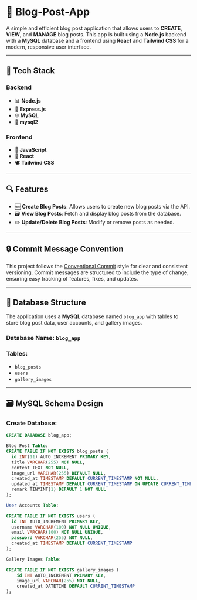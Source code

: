 # 🎉 Blog-Post-App

A simple and efficient blog post application that allows users to **CREATE**, **VIEW**, and **MANAGE** blog posts. This app is built using a **Node.js** backend with a **MySQL** database and a frontend using **React** and **Tailwind CSS** for a modern, responsive user interface.

---

## 🚀 Tech Stack

### Backend
- 📊 **Node.js**
- 🔧 **Express.js**
- 🌐 **MySQL**
- 🔐 **mysql2**

### Frontend
- 🎨 **JavaScript**
- 🎨 **React**
- 🕊 **Tailwind CSS**

---

## 🔍 Features

- 🆕 **Create Blog Posts**: Allows users to create new blog posts via the API.
- 🗃️ **View Blog Posts**: Fetch and display blog posts from the database.
- ✏️ **Update/Delete Blog Posts**: Modify or remove posts as needed.

---

## 🔒 Commit Message Convention

This project follows the [Conventional Commit](https://www.conventionalcommits.org/en/v1.0.0/) style for clear and consistent versioning. Commit messages are structured to include the type of change, ensuring easy tracking of features, fixes, and updates.

---

## 🏦 Database Structure

The application uses a **MySQL** database named `blog_app` with tables to store blog post data, user accounts, and gallery images.

### **Database Name**: `blog_app`
### **Tables**:
- `blog_posts`
- `users`
- `gallery_images`

---

## 🗃️ MySQL Schema Design


### Create Database:
```sql
CREATE DATABASE blog_app; 

Blog Post Table:
CREATE TABLE IF NOT EXISTS blog_posts (
  id INT(11) AUTO_INCREMENT PRIMARY KEY,
  title VARCHAR(255) NOT NULL,
  content TEXT NOT NULL,
  image_url VARCHAR(255) DEFAULT NULL,
  created_at TIMESTAMP DEFAULT CURRENT_TIMESTAMP NOT NULL,
  updated_at TIMESTAMP DEFAULT CURRENT_TIMESTAMP ON UPDATE CURRENT_TIMESTAMP NOT NULL,
  remark TINYINT(1) DEFAULT 1 NOT NULL 
);

User Accounts Table:

CREATE TABLE IF NOT EXISTS users (
  id INT AUTO_INCREMENT PRIMARY KEY,
  username VARCHAR(100) NOT NULL UNIQUE,
  email VARCHAR(100) NOT NULL UNIQUE,
  password VARCHAR(255) NOT NULL,
  created_at TIMESTAMP DEFAULT CURRENT_TIMESTAMP
);

Gallery Images Table:

CREATE TABLE IF NOT EXISTS gallery_images (
    id INT AUTO_INCREMENT PRIMARY KEY,
    image_url VARCHAR(255) NOT NULL,
    created_at DATETIME DEFAULT CURRENT_TIMESTAMP
);
